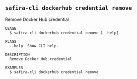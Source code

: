 <!-- order:12 -->
<!-- PLEASE! Don't edit this file, auto generated! -->

## `safira-cli dockerhub credential remove`

Remove Docker Hub credential

```
USAGE
  $ safira-cli dockerhub credential remove [--help]

FLAGS
  --help  Show CLI help.

DESCRIPTION
  Remove Docker Hub credential

EXAMPLES
  $ safira-cli dockerhub credential remove
```
